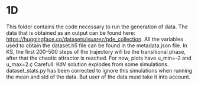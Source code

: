 # 1D
This folder contains the code necessary to run the generation of data.
The data that is obtained as an output can be found here: https://huggingface.co/datasets/isuarez/pde_collection.
All the variables used to obtain the dataset.h5 file can be found in the metadata.json file.
In KS, the first 200-500 steps of the trajectory will be the transitional phase, after that the chaotic attractor is reached.
For now, plots have u_min=-2 and u_max=2.ç
Carefull: KdV solution explodes from some simulations. dataset_stats.py has been corrected to ignore this simulations when running the mean and std of the data. But user of the data must take it into account.